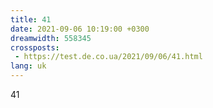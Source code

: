 ```yaml
---
title: 41
date: 2021-09-06 10:19:00 +0300
dreamwidth: 558345
crossposts:
 - https://test.de.co.ua/2021/09/06/41.html
lang: uk
---
```


41
